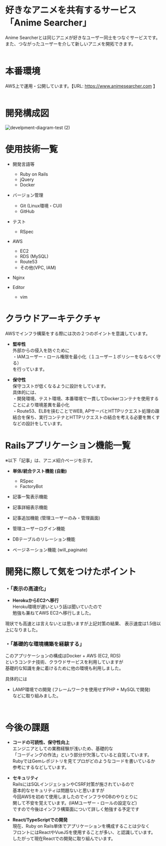 # 好きなアニメを共有するサービス「Anime Searcher」
Anime Searcherとは同じアニメが好きなユーザー同士をつなぐサービスです。</br>
また、つながったユーザーを介して新しいアニメを開拓できます。</br>
<br/>

# 本番環境
AWS上で運用・公開しています。【URL: https://www.animesearcher.com 】
<br/><br/>

# 開発構成図

![develpment-diagram-test (2)](https://user-images.githubusercontent.com/63719647/102009574-adbc4280-3d7b-11eb-96e6-47eba4c0a467.png)

# 使用技術一覧

* 開発言語等

  * Ruby on Rails
  * jQuery
  * Docker

* バージョン管理

  * Git (Linux環境・CUI)
  * GitHub

* テスト

  * RSpec

* AWS

  * EC2
  * RDS (MySQL)
  * Route53
  * その他(VPC, IAM)

* Nginx

* Editor

  * vim  

# クラウドアーキテクチャ
AWSでインフラ構築をする際には次の２つのポイントを意識しています。

* __堅牢性__  
外部からの侵入を防ぐために  
・IAMユーザー・ロール権限を最小化（１ユーザー１ポリシーをなるべく守る）  
を行っています。  

* __保守性__  
保守コストが低くなるように設計をしています。  
具体的には、  
・開発環境、テスト環境、本番環境で一貫してDockerコンテナを使用することにより環境差異を最小化  
・Route53、ELBを挟むことでWEB, APサーバとHTTPリクエスト処理の疎結合を保ち、実行コンテナとHTTPリクエストの結合を考える必要を無くす  
などの設計をしています。  

# Railsアプリケーション機能一覧
※以下「記事」は、アニメ紹介ページを示す。

* __単体/統合テスト機能 (自動)__
  * RSpec
  * FactoryBot
  
* 記事一覧表示機能
* 記事詳細表示機能
* 記事追加機能 (管理ユーザーのみ・管理画面)
* 管理ユーザーログイン機能
* DBテーブルのリレーション機能
* ページネーション機能 (will_paginate)

# 開発に際して気をつけたポイント

### __・「表示の高速化」__
  * __HerokuからEC2へ移行__  
    Heroku環境が遅いという話は聞いていたので  
    勉強も兼ねてAWS EC2へ移行しました。  
    
現状でも高速とは言えないとは思いますが上記対策の結果、
表示速度は1.5倍以上になりました。  

 ### __・「基礎的な環境構築を経験する」__

  このアプリケーションの構成はDocker + AWS (EC2, RDS)  
  というコンテナ技術、クラウドサービスを利用していますが  
  基礎的な知識を身に着けるために他の環境も利用しました。  
  
  具体的には  
  * LAMP環境での開発 (フレームワークを使用せずPHP + MySQLで開発)  
  などに取り組みました。  
  <br/>

# 今後の課題

* __コードの可読性、保守性向上__  
エンジニアとしての業務経験が浅いため、基礎的な  
「コーディングの作法」という部分が欠落していると自覚しています。  
RubyではGemレポジトリを見てプロがどのようなコードを書いているか  
参考にするなどしています。  

* __セキュリティ__  
RailsにはSQLインジェションやCSRF対策が施されているので  
基本的なセキュリティは問題ないと思いますが  
今回AWSを初めて使用しましたのでインフラやDBのやりとりに  
関して不安を覚えています。(IAMユーザー・ロールの設定など)  
ですので今後はインフラ構築面について詳しく勉強する予定です  

* __React/TypeScriptでの開発__  
現在、Ruby on Rails単体でアプリケーションを構成することは少なく  
フロントにはReactやVueJSを使用することが多い、と認識しています。  
したがって現在Reactでの開発に取り組んでいます。  
